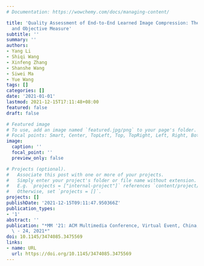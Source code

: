 ```yaml
---
# Documentation: https://wowchemy.com/docs/managing-content/

title: 'Quality Assessment of End-to-End Learned Image Compression: The Benchmark
  and Objective Measure'
subtitle: ''
summary: ''
authors:
- Yang Li
- Shiqi Wang
- Xinfeng Zhang
- Shanshe Wang
- Siwei Ma
- Yue Wang
tags: []
categories: []
date: '2021-01-01'
lastmod: 2021-12-15T17:11:48+08:00
featured: false
draft: false

# Featured image
# To use, add an image named `featured.jpg/png` to your page's folder.
# Focal points: Smart, Center, TopLeft, Top, TopRight, Left, Right, BottomLeft, Bottom, BottomRight.
image:
  caption: ''
  focal_point: ''
  preview_only: false

# Projects (optional).
#   Associate this post with one or more of your projects.
#   Simply enter your project's folder or file name without extension.
#   E.g. `projects = ["internal-project"]` references `content/project/deep-learning/index.md`.
#   Otherwise, set `projects = []`.
projects: []
publishDate: '2021-12-15T09:11:47.950366Z'
publication_types:
- '1'
abstract: ''
publication: "*MM '21: ACM Multimedia Conference, Virtual Event, China, October 20\
  \ - 24, 2021*"
doi: 10.1145/3474085.3475569
links:
- name: URL
  url: https://doi.org/10.1145/3474085.3475569
---
```


